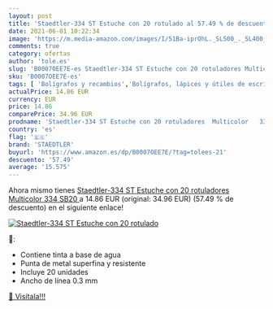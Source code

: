 ```yaml
---
layout: post
title: 'Staedtler-334 ST Estuche con 20 rotulado al 57.49 % de descuento'
date: 2021-06-01 10:22:34
image: 'https://m.media-amazon.com/images/I/51Ba-iprOhL._SL500_._SL400_.jpg'
comments: true
category: ofertas
author: 'tole.es'
slug: 'B0007OEE7E-es Staedtler-334 ST Estuche con 20 rotuladores Multicolor 334...'
sku: 'B0007OEE7E-es'
tags: [ 'Bolígrafos y recambios','Bolígrafos, lápices y útiles de escritura','Oficina y papelería','Rotuladores de punta fina','rotuladores','staedtler', ]
actualPrice: 14.86 EUR
currency: EUR
price: 14.86
comparePrice: 34.96 EUR
prodname: 'Staedtler-334 ST Estuche con 20 rotuladores  Multicolor   334 SB20 '
country: 'es'
flag: '🇪🇸'
brand: 'STAEDTLER'
buyurl: 'https://www.amazon.es/dp/B0007OEE7E/?tag=tolees-21'
descuento: '57.49'
average: '15.575'
---
```


Ahora mismo tienes [Staedtler-334 ST Estuche con 20 rotuladores  Multicolor   334 SB20 ](https://www.amazon.es/dp/B0007OEE7E/?tag=tolees-21) a 14.86 EUR (original: 34.96 EUR) (57.49 %  de descuento) en el siguiente enlace!

[![Staedtler-334 ST Estuche con 20 rotulado](https://m.media-amazon.com/images/I/51Ba-iprOhL._SL500_._SL400_.jpg)](https://www.amazon.es/dp/B0007OEE7E/?tag=tolees-21)

🔎:

- Contiene tinta a base de agua
- Punta de metal superfina y resistente
- Incluye 20 unidades
- Ancho de línea 0.3 mm

[🛒 Visítala!!!](https://www.amazon.es/dp/B0007OEE7E/?tag=tolees-21)
